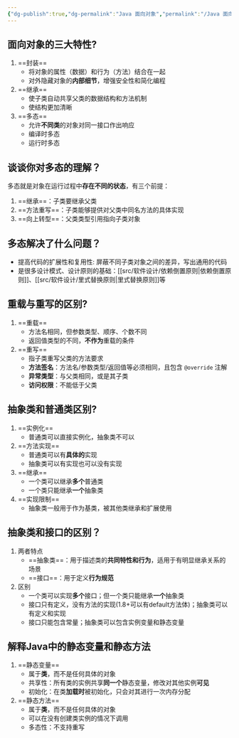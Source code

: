 ```yaml
---
{"dg-publish":true,"dg-permalink":"Java 面向对象","permalink":"/Java 面向对象/"}
---
```



## 面向对象的三大特性?

1. ==封装==
	- 将对象的属性（数据）和行为（方法）结合在一起
	- 对外隐藏对象的**内部细节**，增强安全性和简化编程
2. ==继承==
	- 使子类自动共享父类的数据结构和方法机制
	- 使结构更加清晰
3. ==多态==
	- 允许**不同类**的对象对同一接口作出响应
	- 编译时多态
	- 运行时多态

## 谈谈你对多态的理解？

多态就是对象在运行过程中**存在不同的状态**，有三个前提：
1. ==继承==：子类要继承父类
2. ==方法重写==：子类能够提供对父类中同名方法的具体实现
3. ==向上转型==：父类类型引用指向子类对象

## 多态解决了什么问题？

- 提高代码的扩展性和复用性: 屏蔽不同子类对象之间的差异，写出通用的代码
- 是很多设计模式、设计原则的基础：[[src/软件设计/依赖倒置原则\|依赖倒置原则]]、[[src/软件设计/里式替换原则\|里式替换原则]]等

## 重载与重写的区别?

1. ==重载==
	- 方法名相同，但参数类型、顺序、个数不同
	- 返回值类型的不同，**不作为**重载的条件
2. ==重写==
	- 指子类重写父类的方法要求
	- **方法签名**：方法名/参数类型/返回值等必须相同，且包含 `@override` 注解
	- **异常类型**：与父类相同，或是其子类
	- **访问权限**：不能低于父类

## 抽象类和普通类区别?

1. ==实例化==
	- 普通类可以直接实例化，抽象类不可以
2. ==方法实现==
	- 普通类可以有**具体的**实现
	- 抽象类可以有实现也可以没有实现
3. ==继承==
	- 一个类可以继承**多个**普通类
	- 一个类只能继承**一个**抽象类
4. ==实现限制==
	- 抽象类一般用于作为基类，被其他类继承和扩展使用

## 抽象类和接口的区别？

1. 两者特点
	- ==抽象类==：用于描述类的**共同特性和行为**，适用于有明显继承关系的场景
	- ==接口==：用于定义**行为规范**
2. 区别
	- 一个类可以实现**多个**接口；但一个类只能继承**一个**抽象类
	- 接口只有定义，没有方法的实现(1.8+可以有default方法体)；抽象类可以有定义和实现
	- 接口只能包含常量；抽象类可以包含实例变量和静态变量

## 解释Java中的静态变量和静态方法

1. ==静态变量==
	- 属于**类**，而不是任何具体的对象
	- 共享性：所有类的实例共享**同一个**静态变量，修改对其他实例**可见**
	- 初始化：在类**加载时**被初始化，只会对其进行一次内存分配
2. ==静态方法==
	- 属于**类**，而不是任何具体的对象
	- 可以在没有创建类实例的情况下调用
	- 多态性：不支持重写